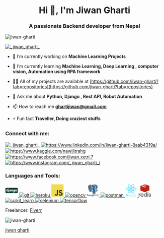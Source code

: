 <h1 align="center">Hi 👋, I'm Jiwan Gharti</h1>
<h3 align="center">A passionate Backend developer from Nepal</h3>

<p align="left"> <img src="https://komarev.com/ghpvc/?username=jiwan-gharti&label=Profile%20views&color=0e75b6&style=flat" alt="jiwan-gharti" /> </p>

<p align="left"> <a href="https://twitter.com/_jiwan_gharti_" target="blank"><img src="https://img.shields.io/twitter/follow/_jiwan_gharti_?logo=twitter&style=for-the-badge" alt="_jiwan_gharti_" /></a> </p>

- 🔭 I’m currently working on **Machine Learning Projects**

- 🌱 I’m currently learning **Machine Learning, Deep Learning , computer vision, Automation using RPA framework**

- 👨‍💻 All of my projects are available at [https://github.com/jiwan-gharti?tab=repositories](https://github.com/jiwan-gharti?tab=repositories)

- 💬 Ask me about **Python, Django , Rest API, Robot Automation**

- 📫 How to reach me **ghartijiwan@gmail.com**

- ⚡ Fun fact **Traveller, Doing craziest stuffs**

<h3 align="left">Connect with me:</h3>
<p align="left">
<a href="https://twitter.com/_jiwan_gharti_" target="blank"><img align="center" src="https://raw.githubusercontent.com/rahuldkjain/github-profile-readme-generator/master/src/images/icons/Social/twitter.svg" alt="_jiwan_gharti_" height="30" width="40" /></a>
<a href="https://www.linkedin.com/in/jiwan-gharti-8aab4319a/" target="blank"><img align="center" src="https://raw.githubusercontent.com/rahuldkjain/github-profile-readme-generator/master/src/images/icons/Social/linked-in-alt.svg" alt="https://www.linkedin.com/in/jiwan-gharti-8aab4319a/" height="30" width="40" /></a>
<a href="https://www.kaggle.com/nawijitrahg" target="blank"><img align="center" src="https://raw.githubusercontent.com/rahuldkjain/github-profile-readme-generator/master/src/images/icons/Social/kaggle.svg" alt="https://www.kaggle.com/nawijitrahg" height="30" width="40" /></a>
<a href="https://www.facebook.com/jiwan.xetri.7" target="blank"><img align="center" src="https://raw.githubusercontent.com/rahuldkjain/github-profile-readme-generator/master/src/images/icons/Social/facebook.svg" alt="https://www.facebook.com/jiwan.xetri.7" height="30" width="40" /></a>
<a href="https://www.instagram.com/_jiwan_gharti_/" target="blank"><img align="center" src="https://raw.githubusercontent.com/rahuldkjain/github-profile-readme-generator/master/src/images/icons/Social/instagram.svg" alt="https://www.instagram.com/_jiwan_gharti_/" height="30" width="40" /></a>
</p>



<h3 align="left">Languages and Tools:</h3>
<p align="left"> <a href="https://www.djangoproject.com/" target="_blank" rel="noreferrer"> <img src="https://raw.githubusercontent.com/devicons/devicon/master/icons/django/django-original.svg" alt="django" width="40" height="40"/> </a> <a href="https://git-scm.com/" target="_blank" rel="noreferrer"> <img src="https://www.vectorlogo.zone/logos/git-scm/git-scm-icon.svg" alt="git" width="40" height="40"/> </a> <a href="https://heroku.com" target="_blank" rel="noreferrer"> <img src="https://www.vectorlogo.zone/logos/heroku/heroku-icon.svg" alt="heroku" width="40" height="40"/> </a> <a href="https://developer.mozilla.org/en-US/docs/Web/JavaScript" target="_blank" rel="noreferrer"> <img src="https://raw.githubusercontent.com/devicons/devicon/master/icons/javascript/javascript-original.svg" alt="javascript" width="40" height="40"/> </a> <a href="https://opencv.org/" target="_blank" rel="noreferrer"> <img src="https://www.vectorlogo.zone/logos/opencv/opencv-icon.svg" alt="opencv" width="40" height="40"/> </a> <a href="https://www.postgresql.org" target="_blank" rel="noreferrer"> <img src="https://raw.githubusercontent.com/devicons/devicon/master/icons/postgresql/postgresql-original-wordmark.svg" alt="postgresql" width="40" height="40"/> </a> <a href="https://postman.com" target="_blank" rel="noreferrer"> <img src="https://www.vectorlogo.zone/logos/getpostman/getpostman-icon.svg" alt="postman" width="40" height="40"/> </a> <a href="https://reactjs.org/" target="_blank" rel="noreferrer"> <img src="https://raw.githubusercontent.com/devicons/devicon/master/icons/react/react-original-wordmark.svg" alt="react" width="40" height="40"/> </a> <a href="https://redis.io" target="_blank" rel="noreferrer"> <img src="https://raw.githubusercontent.com/devicons/devicon/master/icons/redis/redis-original-wordmark.svg" alt="redis" width="40" height="40"/> </a> <a href="https://scikit-learn.org/" target="_blank" rel="noreferrer"> <img src="https://upload.wikimedia.org/wikipedia/commons/0/05/Scikit_learn_logo_small.svg" alt="scikit_learn" width="40" height="40"/> </a> <a href="https://www.selenium.dev" target="_blank" rel="noreferrer"> <img src="https://raw.githubusercontent.com/detain/svg-logos/780f25886640cef088af994181646db2f6b1a3f8/svg/selenium-logo.svg" alt="selenium" width="40" height="40"/> </a> <a href="https://www.tensorflow.org" target="_blank" rel="noreferrer"> <img src="https://www.vectorlogo.zone/logos/tensorflow/tensorflow-icon.svg" alt="tensorflow" width="40" height="40"/> </a> </p>
Freelancer:
<a href='https://www.fiverr.com/jiwangharti'> Fiverr </a>

<p><img align="center" src="https://github-readme-stats.vercel.app/api/top-langs?username=jiwan-gharti&show_icons=true&locale=en&layout=compact" alt="jiwan-gharti" /></p>

<div class="badge-base LI-profile-badge" data-locale="en_US" data-size="medium" data-theme="light" data-type="VERTICAL" data-vanity="jiwan-gharti-8aab4319a" data-version="v1"><a class="badge-base__link LI-simple-link" href="https://np.linkedin.com/in/jiwan-gharti-8aab4319a?trk=profile-badge">jiwan gharti</a></div>
              
